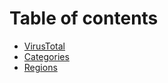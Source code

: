 # Table of contents

* [VirusTotal](README.md)
* [Categories](categories.md)
* [Regions](regions.md)